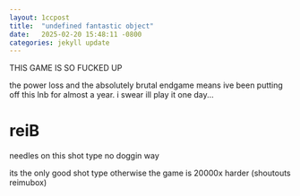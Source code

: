 ```yaml
---
layout: 1ccpost
title:  "undefined fantastic object"
date:   2025-02-20 15:48:11 -0800
categories: jekyll update 
---
```

THIS GAME IS SO FUCKED UP

the power loss and the absolutely brutal endgame means ive been putting off this lnb for almost a year. i swear ill play it one day...

# reiB <a name="reiA"></a>
needles on this shot type no doggin way

its the only good shot type otherwise the game is 20000x harder (shoutouts reimubox)

   
